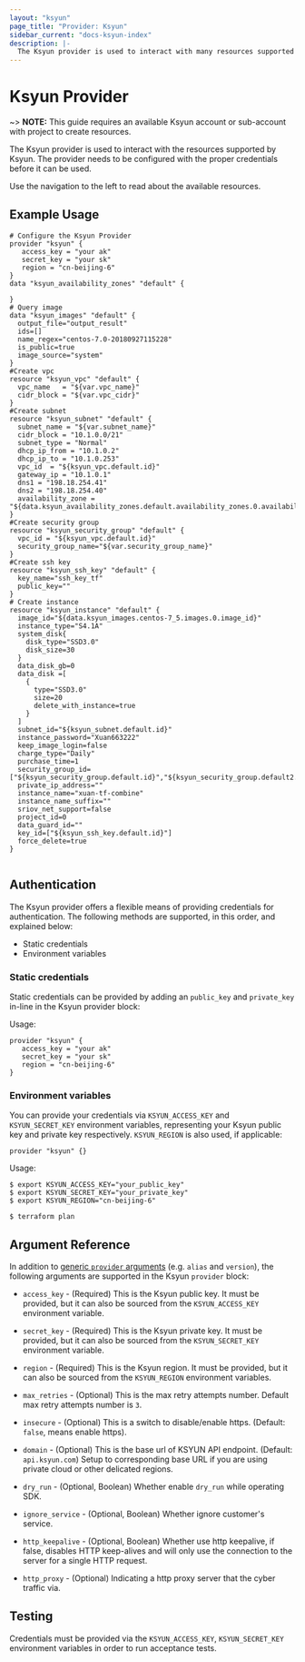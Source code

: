 ```yaml
---
layout: "ksyun"
page_title: "Provider: Ksyun"
sidebar_current: "docs-ksyun-index"
description: |-
  The Ksyun provider is used to interact with many resources supported by Ksyun. The provider needs to be configured with the proper credentials before it can be used.
---
```


# Ksyun Provider

~> **NOTE:** This guide requires an available Ksyun account or sub-account with project to create resources.

The Ksyun provider is used to interact with the
resources supported by Ksyun. The provider needs to be configured
with the proper credentials before it can be used.

Use the navigation to the left to read about the available resources.

## Example Usage

```hcl
# Configure the Ksyun Provider
provider "ksyun" {
   access_key = "your ak"
   secret_key = "your sk"
   region = "cn-beijing-6"
}
data "ksyun_availability_zones" "default" {

}
# Query image
data "ksyun_images" "default" {
  output_file="output_result"
  ids=[]
  name_regex="centos-7.0-20180927115228"
  is_public=true
  image_source="system"
}
#Create vpc
resource "ksyun_vpc" "default" {
  vpc_name   = "${var.vpc_name}"
  cidr_block = "${var.vpc_cidr}"
}
#Create subnet
resource "ksyun_subnet" "default" {
  subnet_name = "${var.subnet_name}"
  cidr_block = "10.1.0.0/21"
  subnet_type = "Normal"
  dhcp_ip_from = "10.1.0.2"
  dhcp_ip_to = "10.1.0.253"
  vpc_id  = "${ksyun_vpc.default.id}"
  gateway_ip = "10.1.0.1"
  dns1 = "198.18.254.41"
  dns2 = "198.18.254.40"
  availability_zone = "${data.ksyun_availability_zones.default.availability_zones.0.availability_zone_name}"
}
#Create security group
resource "ksyun_security_group" "default" {
  vpc_id = "${ksyun_vpc.default.id}"
  security_group_name="${var.security_group_name}"
}
#Create ssh key
resource "ksyun_ssh_key" "default" {
  key_name="ssh_key_tf"
  public_key=""
}
# Create instance 
resource "ksyun_instance" "default" {
  image_id="${data.ksyun_images.centos-7_5.images.0.image_id}"
  instance_type="S4.1A"
  system_disk{
    disk_type="SSD3.0"
    disk_size=30
  }
  data_disk_gb=0
  data_disk =[
    {
      type="SSD3.0"
      size=20
      delete_with_instance=true
    }
  ]
  subnet_id="${ksyun_subnet.default.id}"
  instance_password="Xuan663222"
  keep_image_login=false
  charge_type="Daily"
  purchase_time=1
  security_group_id=["${ksyun_security_group.default.id}","${ksyun_security_group.default2.id}"]
  private_ip_address=""
  instance_name="xuan-tf-combine"
  instance_name_suffix=""
  sriov_net_support=false
  project_id=0
  data_guard_id=""
  key_id=["${ksyun_ssh_key.default.id}"]
  force_delete=true
}


```

## Authentication

The Ksyun provider offers a flexible means of providing credentials for
authentication. The following methods are supported, in this order, and
explained below:

- Static credentials
- Environment variables

### Static credentials

Static credentials can be provided by adding an `public_key` and `private_key` in-line in the
Ksyun provider block:

Usage:

```hcl
provider "ksyun" {
   access_key = "your ak"
   secret_key = "your sk"
   region = "cn-beijing-6"
}
```

### Environment variables

You can provide your credentials via `KSYUN_ACCESS_KEY` and `KSYUN_SECRET_KEY`
environment variables, representing your Ksyun public key and private key respectively.
`KSYUN_REGION` is also used, if applicable:

```hcl
provider "ksyun" {}
```

Usage:

```shell
$ export KSYUN_ACCESS_KEY="your_public_key"
$ export KSYUN_SECRET_KEY="your_private_key"
$ export KSYUN_REGION="cn-beijing-6"

$ terraform plan
```

## Argument Reference

In addition to [generic `provider` arguments](https://www.terraform.io/docs/configuration/providers.html)
(e.g. `alias` and `version`), the following arguments are supported in the Ksyun
 `provider` block:

* `access_key` - (Required) This is the Ksyun public key. It must be provided, but
  it can also be sourced from the `KSYUN_ACCESS_KEY` environment variable.

* `secret_key` - (Required) This is the Ksyun private key. It must be provided, but
  it can also be sourced from the `KSYUN_SECRET_KEY` environment variable.

* `region` - (Required) This is the Ksyun region. It must be provided, but
  it can also be sourced from the `KSYUN_REGION` environment variables.

* `max_retries` - (Optional) This is the max retry attempts number. Default max retry attempts number is `3`.

* `insecure` - (Optional) This is a switch to disable/enable https. (Default: `false`, means enable https).

* `domain` - (Optional) This is the base url of KSYUN API endpoint. (Default: `api.ksyun.com`) Setup to corresponding base URL if you are using private cloud or other delicated regions. 

* `dry_run` - (Optional, Boolean) Whether enable `dry_run` while operating SDK. 

* `ignore_service` - (Optional, Boolean) Whether ignore customer's service. 

* `http_keepalive` - (Optional, Boolean) Whether use http keepalive, if false, disables HTTP keep-alives and will only use the connection to the server for a single HTTP request. 

* `http_proxy` - (Optional) Indicating a http proxy server that the cyber traffic via. 

## Testing

Credentials must be provided via the `KSYUN_ACCESS_KEY`, `KSYUN_SECRET_KEY` environment variables in order to run acceptance tests.
